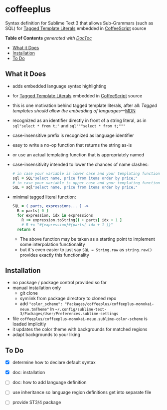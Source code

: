 
# coffeeplus

Syntax definition for Sublime Text 3 that allows Sub-Grammars (such as SQL) for [Tagged Template
Literals](https://coffeescript.org/#tagged-template-literals) embedded in
[CoffeeScript](https://coffeescript.org) source



<!-- START doctoc generated TOC please keep comment here to allow auto update -->
<!-- DON'T EDIT THIS SECTION, INSTEAD RE-RUN doctoc TO UPDATE -->
**Table of Contents**  *generated with [DocToc](https://github.com/thlorenz/doctoc)*

- [What it Does](#what-it-does)
- [Installation](#installation)
- [To Do](#to-do)

<!-- END doctoc generated TOC please keep comment here to allow auto update -->

## What it Does

* adds embedded language syntax highlighting
* for [Tagged Template Literals](https://coffeescript.org/#tagged-template-literals) embedded in
  [CoffeeScript](https://coffeescript.org) source
* this is one motivation behind tagged template literals, after all: *Tagged templates should allow the
  embedding of
  languages*—[MDN](https://developer.mozilla.org/en-US/docs/Web/JavaScript/Reference/Template_literals)
* recognized as an identifier directly in front of a string literal, as in `sql"select * from t;"` and
  `sql"""select * from t;"""`
* case-insensitive prefix is recognized as language identifier
* easy to write a no-op function that returns the string as-is
* or use an actual templating function that is appropriately named
* case-insensitivity intended to lower the chances of name clashes:

  ```coffee
  # in case your variable is lower case and your templating function is in upper case:
  sql = SQL"select name, price from items order by price;"
  # in case your variable is upper case and your templating function is in lower case:
  SQL = sql"select name, price from items order by price;"
  ```

* minimal tagged literal function:

  ```coffee
  SQL = ( parts, expressions... ) ->
    R = parts[ 0 ]
    for expression, idx in expressions
      R += expression.toString() + parts[ idx + 1 ]
      # R += "#{expression}#{parts[ idx + 1 ]}"
    return R
  ```

  * The above function may be taken as a starting point to implement some interpolation functionality
  * but it's even easier to just say `SQL = String.raw` as `string.raw()` provides exactly this
    functionality

## Installation

* no package / package control provided so far
* manual installation only
  * git clone
  * symlink from package directory to cloned repo
  * add `"color_scheme": "Packages/coffeeplus/coffeeplus-monokai-neue.tmTheme"` in
    `~/.config/sublime-text-3/Packages/User/Preferences.sublime-settings`
* file `coffeeplus/coffeeplus-monokai-neue.sublime-color-scheme` is loaded implicitly
* it updates the color theme with backgrounds for matched regions
* adapt backgrounds to your liking


## To Do

* [X] determine how to declare default syntax
* [X] doc: installation
* [ ] doc: how to add language definition
* [ ] use inheritance so language region definitions get into separate file
* [ ] provide ST3/4 package


